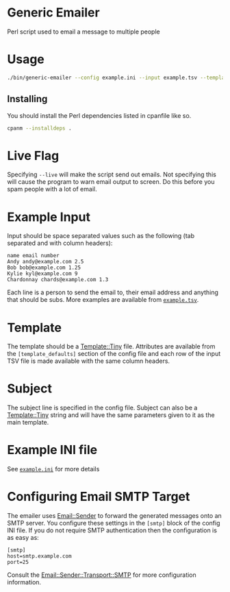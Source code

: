 # Generic Emailer

Perl script used to email a message to multiple people

# Usage

```bash
./bin/generic-emailer --config example.ini --input example.tsv --template template.txt --live
```

## Installing

You should install the Perl dependencies listed in cpanfile like so.

```bash
cpanm --installdeps .
```

# Live Flag

Specifying `--live` will make the script send out emails. Not specifying this will cause the program to warn email output to screen. Do this before you spam people with a lot of email.

# Example Input

Input should be space separated values such as the following (tab separated and with column headers):

```
name email number
Andy andy@example.com 2.5
Bob bob@example.com 1.25
Kylie kyl@example.com 9
Chardonnay chards@example.com 1.3
```

Each line is a person to send the email to, their email address and anything that should be subs. More examples are available from [`example.tsv`](https://github.com/andrewyatz/generic-emailer/blob/master/example.tsv).

# Template

The template should be a [Template::Tiny](https://metacpan.org/pod/Template::Tiny) file. Attributes are available from the `[template_defaults]` section of the config file and each row of the input TSV file is made available with the same column headers.

# Subject

The subject line is specified in the config file. Subject can also be a [Template::Tiny](https://metacpan.org/pod/Template::Tiny) string and will have the same parameters given to it as the main template.

# Example INI file

See [`example.ini`](https://github.com/andrewyatz/generic-emailer/blob/master/example.ini) for more details

# Configuring Email SMTP Target
The emailer uses [Email::Sender](https://metacpan.org/pod/Email::Sender) to forward the generated messages onto an SMTP server. You configure these settings in the `[smtp]` block of the config INI file. If you do not require SMTP authentication then the configuration is as easy as:

```
[smtp]
host=smtp.example.com
port=25
```

Consult the [Email::Sender::Transport::SMTP](https://metacpan.org/pod/Email::Sender::Transport::SMTP) for more configuration information.
